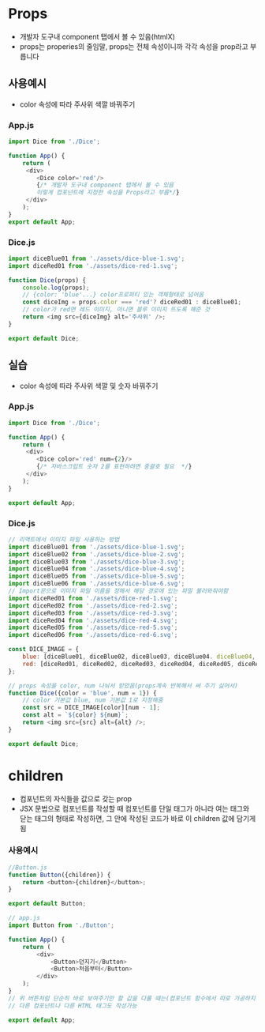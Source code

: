 # Props 
* 개발자 도구내 component 탭에서 볼 수 있음(htmlX)
* props는 properies의 줄임말, props는 전체 속성이니까 각각 속성을 prop라고 부릅니다

## 사용예시 
* color 속성에 따라 주사위 색깔 바꿔주기 
### App.js 
```js 
import Dice from './Dice';

function App() {
    return (
     <div>
        <Dice color='red'/>
        {/* 개발자 도구내 component 탭에서 볼 수 있음  
        이렇게 컴포넌트에 지정한 속성을 Props라고 부름*/}
     </div>
    );
}
export default App;
```

### Dice.js
```js
import diceBlue01 from './assets/dice-blue-1.svg';
import diceRed01 from './assets/dice-red-1.svg';

function Dice(props) {
    console.log(props);
    // {color: 'blue'...} color프로퍼티 있는 객체형태로 넘어옴
    const diceImg = props.color === 'red'? diceRed01 : diceBlue01;
    // color가 red면 레드 이미지, 아니면 블루 이미지 뜨도록 해준 것 
    return <img src={diceImg} alt='주사위' />; 
}

export default Dice;
```


## 실습 
* color 속성에 따라 주사위 색깔 및 숫자 바꿔주기 
### App.js 
```js 
import Dice from './Dice';

function App() {
    return (
     <div>
        <Dice color='red' num={2}/>
        {/* 자바스크립트 숫자 2를 표현하려면 중괄호 필요  */}
     </div>
    );
}

export default App;
```

### Dice.js
```js
// 리액트에서 이미지 파일 사용하는 방법
import diceBlue01 from './assets/dice-blue-1.svg';
import diceBlue02 from './assets/dice-blue-2.svg';
import diceBlue03 from './assets/dice-blue-3.svg';
import diceBlue04 from './assets/dice-blue-4.svg';
import diceBlue05 from './assets/dice-blue-5.svg';
import diceBlue06 from './assets/dice-blue-6.svg';
// Import문으로 이미지 파일 이름을 정해서 해당 경로에 있는 파일 불러와줘야함
import diceRed01 from './assets/dice-red-1.svg';
import diceRed02 from './assets/dice-red-2.svg';
import diceRed03 from './assets/dice-red-3.svg';
import diceRed04 from './assets/dice-red-4.svg';
import diceRed05 from './assets/dice-red-5.svg';
import diceRed06 from './assets/dice-red-6.svg';

const DICE_IMAGE = {
    blue: [diceBlue01, diceBlue02, diceBlue03, diceBlue04. diceBlue04, diceBlue05, diceBlue06], 
    red: [diceRed01, diceRed02, diceRed03, diceRed04, diceRed05, diceRed06],
}; 

// props 속성을 color, num 나눠서 받았음(props계속 반복해서 써 주기 싫어서)
function Dice({color = 'blue', num = 1}) {
    // color 기본값 blue, num 기본값 1로 지정해줌 
    const src = DICE_IMAGE[color][num - 1]; 
    const alt = `${color} ${num}`; 
    return <img src={src} alt={alt} />; 
}

export default Dice;
```

# children 
* 컴포넌트의 자식들을 값으로 갖는 prop
* JSX 문법으로 컴포넌트를 작성할 때 컴포넌트를 단일 태그가 아니라 여는 태그와 닫는 태그의 형태로 작성하면, 그 안에 작성된 코드가 바로 이 children 값에 담기게 됨
### 사용예시
```js
//Button.js
function Button({children}) {
    return <button>{children}</button>; 
}

export default Button;
```

```js
// app.js 
import Button from './Button';

function App() {
    return (
        <div>
            <Button>던지기</Button>
            <Button>처음부터</Button>
        </div>
    );
}
// 위 버튼처럼 단순히 바로 보여주기만 할 값을 다룰 때는(컴포넌트 함수에서 따로 가공하지 않을 경우에는)새로운 어떤 prop을 만드는 것 보다 children prop을 활용하는 것이 좋음 
// 다른 컴포넌트나 다른 HTML 태그도 작성가능 

export default App;
```